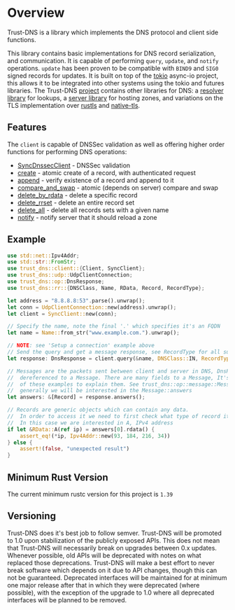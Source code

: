 # Overview

Trust-DNS is a library which implements the DNS protocol and client side functions.

This library contains basic implementations for DNS record serialization, and communication. It is capable of performing `query`, `update`, and `notify` operations. `update` has been proven to be compatible with `BIND9` and `SIG0` signed records for updates. It is built on top of the [tokio](https://tokio.rs) async-io project, this allows it to be integrated into other systems using the tokio and futures libraries. The Trust-DNS [project](https://github.com/bluejekyll/trust-dns) contains other libraries for DNS: a [resolver library](https://crates.io/crates/trust-dns-resolver) for lookups, a [server library](https://crates.io/crates/trust-dns) for hosting zones, and variations on the TLS implementation over [rustls](https://crates.io/crates/trust-dns-rustls) and [native-tls](https://crates.io/crates/trust-dns-native-tls).

## Features

The `client` is capable of DNSSec validation as well as offering higher order functions for performing DNS operations:

- [SyncDnssecClient](https://docs.rs/trust-dns/0.11.0/trust_dns/client/struct.SyncDnssecClient.html) - DNSSec validation
- [create](https://docs.rs/trust-dns/0.11.0/trust_dns/client/trait.Client.html#method.create) - atomic create of a record, with authenticated request
- [append](https://docs.rs/trust-dns/0.11.0/trust_dns/client/trait.Client.html#method.append) - verify existence of a record and append to it
- [compare_and_swap](https://docs.rs/trust-dns/0.11.0/trust_dns/client/trait.Client.html#method.compare_and_swap) - atomic (depends on server) compare and swap
- [delete_by_rdata](https://docs.rs/trust-dns/0.11.0/trust_dns/client/trait.Client.html#method.delete_by_rdata) - delete a specific record
- [delete_rrset](https://docs.rs/trust-dns/0.11.0/trust_dns/client/trait.Client.html#method.delete_rrset) - delete an entire record set
- [delete_all](https://docs.rs/trust-dns/0.11.0/trust_dns/client/trait.Client.html#method.delete_all) - delete all records sets with a given name
- [notify](https://docs.rs/trust-dns/0.11.0/trust_dns/client/trait.Client.html#method.notify) - notify server that it should reload a zone

## Example

```rust
use std::net::Ipv4Addr;
use std::str::FromStr;
use trust_dns::client::{Client, SyncClient};
use trust_dns::udp::UdpClientConnection;
use trust_dns::op::DnsResponse;
use trust_dns::rr::{DNSClass, Name, RData, Record, RecordType};

let address = "8.8.8.8:53".parse().unwrap();
let conn = UdpClientConnection::new(address).unwrap();
let client = SyncClient::new(conn);

// Specify the name, note the final '.' which specifies it's an FQDN
let name = Name::from_str("www.example.com.").unwrap();

// NOTE: see 'Setup a connection' example above
// Send the query and get a message response, see RecordType for all supported options
let response: DnsResponse = client.query(&name, DNSClass::IN, RecordType::A).unwrap();

// Messages are the packets sent between client and server in DNS, DnsResonse's can be
//  dereferenced to a Message. There are many fields to a Message, It's beyond the scope
//  of these examples to explain them. See trust_dns::op::message::Message for more details.
//  generally we will be interested in the Message::answers
let answers: &[Record] = response.answers();

// Records are generic objects which can contain any data.
//  In order to access it we need to first check what type of record it is
//  In this case we are interested in A, IPv4 address
if let &RData::A(ref ip) = answers[0].rdata() {
    assert_eq!(*ip, Ipv4Addr::new(93, 184, 216, 34))
} else {
    assert!(false, "unexpected result")
}
```

## Minimum Rust Version

The current minimum rustc version for this project is `1.39`

## Versioning

Trust-DNS does it's best job to follow semver. Trust-DNS will be promoted to 1.0 upon stabilization of the publicly exposed APIs. This does not mean that Trust-DNS will necessarily break on upgrades between 0.x updates. Whenever possible, old APIs will be deprecated with notes on what replaced those deprecations. Trust-DNS will make a best effort to never break software which depends on it due to API changes, though this can not be guaranteed. Deprecated interfaces will be maintained for at minimum one major release after that in which they were deprecated (where possible), with the exception of the upgrade to 1.0 where all deprecated interfaces will be planned to be removed.